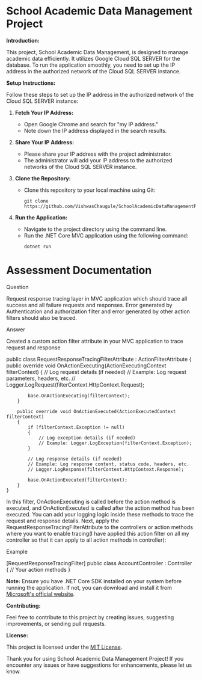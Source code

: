 # School Academic Data Management Project

**Introduction:**

This project, School Academic Data Management, is designed to manage academic data efficiently. It utilizes Google Cloud SQL SERVER for the database. To run the application smoothly, you need to set up the IP address in the authorized network of the Cloud SQL SERVER instance.

**Setup Instructions:**

Follow these steps to set up the IP address in the authorized network of the Cloud SQL SERVER instance:

1. **Fetch Your IP Address:**
   - Open Google Chrome and search for "my IP address."
   - Note down the IP address displayed in the search results.

2. **Share Your IP Address:**
   - Please share your IP address with the project administrator.
   - The administrator will add your IP address to the authorized networks of the Cloud SQL SERVER instance.

3. **Clone the Repository:**
   - Clone this repository to your local machine using Git:
     ```
     git clone https://github.com/VishwasChaugule/SchoolAcademicDataManagementProject.git
     ```
   
4. **Run the Application:**
   - Navigate to the project directory using the command line.
   - Run the .NET Core MVC application using the following command:
     ```
     dotnet run
     ```

# Assessment Documentation
Question

Request response tracing layer in MVC application which should trace all success and all failure requests and responses. Error generated by Authentication and authorization filter and error generated by other action filters should also be traced.


Answer

Created a custom action filter attribute in your MVC application to trace request and response 

public class RequestResponseTracingFilterAttribute : ActionFilterAttribute
    {
        public override void OnActionExecuting(ActionExecutingContext filterContext)
        {
            // Log request details (if needed)
            // Example: Log request parameters, headers, etc.
            // Logger.LogRequest(filterContext.HttpContext.Request);

            base.OnActionExecuting(filterContext);
        }

        public override void OnActionExecuted(ActionExecutedContext filterContext)
        {
            if (filterContext.Exception != null)
            {
                // Log exception details (if needed)
                // Example: Logger.LogException(filterContext.Exception);
            }

            // Log response details (if needed)
            // Example: Log response content, status code, headers, etc.
            // Logger.LogResponse(filterContext.HttpContext.Response);

            base.OnActionExecuted(filterContext);
        }
    }


In this filter, OnActionExecuting is called before the action method is executed, and OnActionExecuted is called after the action method has been executed. You can add your logging logic inside these methods to trace the request and response details.
Next, apply the RequestResponseTracingFilterAttribute to the controllers or action methods where you want to enable tracing(I have applied this action filter on all my controller so that it can apply to all action methods in controller):

Example

[RequestResponseTracingFilter]
public class AccountController : Controller   
{
    // Your action methods
}

**Note:** Ensure you have .NET Core SDK installed on your system before running the application. If not, you can download and install it from [Microsoft's official website](https://dotnet.microsoft.com/download).

**Contributing:**

Feel free to contribute to this project by creating issues, suggesting improvements, or sending pull requests.

**License:**

This project is licensed under the [MIT License](LICENSE).

Thank you for using School Academic Data Management Project! If you encounter any issues or have suggestions for enhancements, please let us know.
